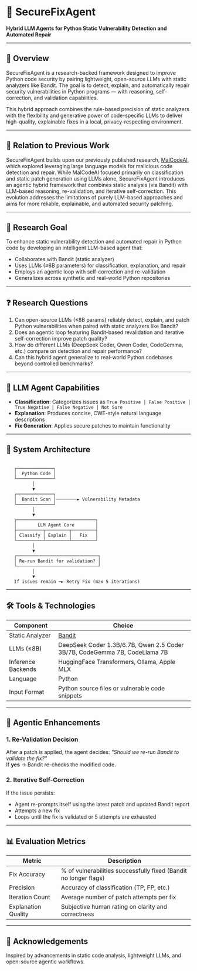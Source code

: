 # 🔐 SecureFixAgent

**Hybrid LLM Agents for Python Static Vulnerability Detection and Automated Repair**

---

## 📌 Overview

SecureFixAgent is a research-backed framework designed to improve Python code security by pairing lightweight, open-source LLMs with static analyzers like Bandit. The goal is to detect, explain, and automatically repair security vulnerabilities in Python programs — with reasoning, self-correction, and validation capabilities.

This hybrid approach combines the rule-based precision of static analyzers with the flexibility and generative power of code-specific LLMs to deliver high-quality, explainable fixes in a local, privacy-respecting environment.

---

## 🔄 Relation to Previous Work

SecureFixAgent builds upon our previously published research, [MalCodeAI](https://arxiv.org/abs/2507.10898), which explored leveraging large language models for malicious code detection and repair. While MalCodeAI focused primarily on classification and static patch generation using LLMs alone, SecureFixAgent introduces an agentic hybrid framework that combines static analysis (via Bandit) with LLM-based reasoning, re-validation, and iterative self-correction. This evolution addresses the limitations of purely LLM-based approaches and aims for more reliable, explainable, and automated security patching.

---

## 🎯 Research Goal

To enhance static vulnerability detection and automated repair in Python code by developing an intelligent LLM-based agent that:

- Collaborates with Bandit (static analyzer)
- Uses LLMs (≤8B parameters) for classification, explanation, and repair
- Employs an agentic loop with self-correction and re-validation
- Generalizes across synthetic and real-world Python repositories

---

## ❓ Research Questions

1. Can open-source LLMs (≤8B params) reliably detect, explain, and patch Python vulnerabilities when paired with static analyzers like Bandit?
2. Does an agentic loop featuring Bandit-based revalidation and iterative self-correction improve patch quality?
3. How do different LLMs (DeepSeek Coder, Qwen Coder, CodeGemma, etc.) compare on detection and repair performance?
4. Can this hybrid agent generalize to real-world Python codebases beyond controlled benchmarks?

---

## 🧠 LLM Agent Capabilities

- **Classification**: Categorizes issues as  `True Positive │ False Positive │ True Negative │ False Negative │ Not Sure`
- **Explanation**: Produces concise, CWE-style natural language descriptions
- **Fix Generation**: Applies secure patches to maintain functionality

---

## 🧱 System Architecture

```

   ┌──────────────┐
   │  Python Code │
   └──────────────┘
          │
          ▼
   ┌──────────────┐
   │  Bandit Scan │────────► Vulnerability Metadata
   └──────────────┘
          │
          ▼
   ┌──────────────────────────────┐
   │        LLM Agent Core        │
   ├──────────┬─────────┬─────────┤
   │ Classify │ Explain │   Fix   │
   └──────────┴─────────┴─────────┘
          │
          ▼
   ┌───────────────────────────────┐
   │ Re-run Bandit for validation? │
   └───────────────────────────────┘
          │
          ▼
   If issues remain ─► Retry Fix (max 5 iterations)

```

---

## 🛠️ Tools & Technologies

| Component          | Choice                                                                     |
| ------------------ | -------------------------------------------------------------------------- |
| Static Analyzer    | [Bandit](https://github.com/PyCQA/bandit)                                  |
| LLMs (≤8B)         | DeepSeek Coder 1.3B/6.7B, Qwen 2.5 Coder 3B/7B, CodeGemma 7B, CodeLlama 7B |
| Inference Backends | HuggingFace Transformers, Ollama, Apple MLX                                |
| Language           | Python                                                                     |
| Input Format       | Python source files or vulnerable code snippets                            |

---

## 🔁 Agentic Enhancements

### 1. **Re-Validation Decision**
After a patch is applied, the agent decides: _"Should we re-run Bandit to validate the fix?"_  
If **yes** → Bandit re-checks the modified code.

### 2. **Iterative Self-Correction**
If the issue persists:
- Agent re-prompts itself using the latest patch and updated Bandit report
- Attempts a new fix
- Loops until the fix is validated or 5 attempts are exhausted

---

## 📊 Evaluation Metrics

| Metric              | Description                                                      |
| ------------------- | ---------------------------------------------------------------- |
| Fix Accuracy        | % of vulnerabilities successfully fixed (Bandit no longer flags) |
| Precision           | Accuracy of classification (TP, FP, etc.)                        |
| Iteration Count     | Average number of patch attempts per fix                         |
| Explanation Quality | Subjective human rating on clarity and correctness               |

---

## 🙌 Acknowledgements

Inspired by advancements in static code analysis, lightweight LLMs, and open-source agentic workflows.